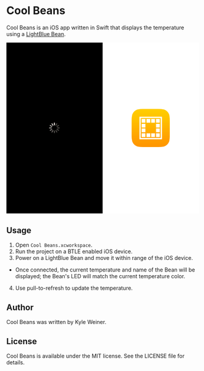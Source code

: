 # Cool Beans 

Cool Beans is an iOS app written in Swift that displays the temperature using a [LightBlue Bean](https://punchthrough.com/bean/).

![Cool Beans Demo GIF](demo.gif)

## Usage

1. Open `Cool Beans.xcworkspace`.
2. Run the project on a BTLE enabled iOS device.
3. Power on a LightBlue Bean and move it within range of the iOS device.
 - Once connected, the current temperature and name of the Bean will be displayed; the Bean's LED will match the current temperature color.
4. Use pull-to-refresh to update the temperature.

## Author

Cool Beans was written by Kyle Weiner.

## License

Cool Beans is available under the MIT license. See the LICENSE file for details.
